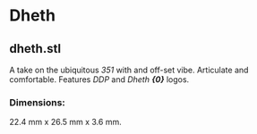 # Dheth

## dheth.stl

A take on the ubiquitous *351* with and off-set vibe. Articulate and comfortable. Features *DDP* and *Dheth* ***{0}*** logos.

### Dimensions:

22.4 mm x 26.5 mm x 3.6 mm.
